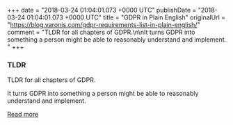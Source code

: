 +++
date = "2018-03-24 01:04:01.073 +0000 UTC"
publishDate = "2018-03-24 01:04:01.073 +0000 UTC"
title = "GDPR in Plain English"
originalUrl = "https://blog.varonis.com/gdpr-requirements-list-in-plain-english/"
comment = "TLDR for all chapters of GDPR.\n\nIt turns GDPR into something a person might be able to reasonably understand and implement. "
+++

### TLDR

TLDR for all chapters of GDPR.

It turns GDPR into something a person might be able to reasonably understand and implement. 

[Read more](https://blog.varonis.com/gdpr-requirements-list-in-plain-english/)

